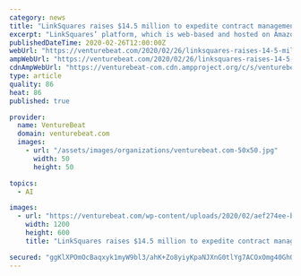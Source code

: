 ```yaml
---
category: news
title: "LinkSquares raises $14.5 million to expedite contract management with AI"
excerpt: "LinkSquares’ platform, which is web-based and hosted on Amazon Web Services, can perform full-text searches for keywords, phrases, and contract terms across documents in “seconds” using AI. It taps multi-query and filtering to extract key bits of data from contracts, including parties, effective and termination dates, payment terms ..."
publishedDateTime: 2020-02-26T12:00:00Z
webUrl: "https://venturebeat.com/2020/02/26/linksquares-raises-14-5-million-to-expedite-contract-management-with-ai/"
ampWebUrl: "https://venturebeat.com/2020/02/26/linksquares-raises-14-5-million-to-expedite-contract-management-with-ai/amp/"
cdnAmpWebUrl: "https://venturebeat-com.cdn.ampproject.org/c/s/venturebeat.com/2020/02/26/linksquares-raises-14-5-million-to-expedite-contract-management-with-ai/amp/"
type: article
quality: 86
heat: 86
published: true

provider:
  name: VentureBeat
  domain: venturebeat.com
  images:
    - url: "/assets/images/organizations/venturebeat.com-50x50.jpg"
      width: 50
      height: 50

topics:
  - AI

images:
  - url: "https://venturebeat.com/wp-content/uploads/2020/02/aef274ee-b83b-4b5a-bdaf-d47b4aee6d5e-e1582565438999.png?fit=1200%2C600&strip=all"
    width: 1200
    height: 600
    title: "LinkSquares raises $14.5 million to expedite contract management with AI"

secured: "ggKlXPOmOcBaqxyk1myW9bl3/ahK+Zo8yiyKpaNJXnG0tlYg7ACOxOmg40GhOwhlgC6v0iHs9BJjRYXA0b+8b8XKqWcR2pVxNlH/Yru3NlMc5+H3i31pntPV7Ws+9QiC28VQogMayZgdSpPFTZWkdqJiwCRsGoamxrmB9AoxRSgXPg2RMdzLbWbPvZxkADJGwdFcmFcblXsbTSwJTWnGDYy0Rd15K4eLyCecvOghUK2ERw3MZuktW8I8b3K0xhXSCWDYYJ4q1SH88zTpicz74NhUWukH/+te2RAXmqaV/+x2o0YzRsgxj9ssXv6FzYVkUCSfIaQaYgtdXRA8abrgduYp3LW4SlERMyUGuaheG0hkVqR1uIIlZDJs5/rDkKKLjabKR989gh/iHNZh7QINmNeSqLuIQ0yvGqGA8zssjgYGCcKud6/Mr9LQteI/s0N50dMGFLSNC8sR4FT4/9+DlkITJdanPCMOEyjVygP1r64=;vqKWiOmnLZaqGo69DUC8pA=="
---
```


